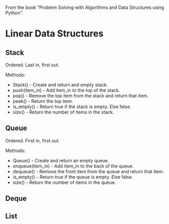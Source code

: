 From the book "Problem Solving with Algorithms and Data Structures using Python". 

# Linear Data Structures

## Stack
Ordered. Last in, first out.

Methods:
- Stack() - Create and return and empty stack.
- push(item_in) - Add item_in to the top of the stack. 
- pop() - Remove the top item from the stack and return that item.
- peek() - Return the top item.
- is_empty() - Return true if the stack is empty. Else false.
- size() - Return the number of items in the stack. 

## Queue
Ordered. First in, first out.

Methods:
- Queue() - Create and return an empty queue.
- enqueue(item_in) - Add item_in to the back of the queue.
- dequeue() - Remove the front item from the queue and return that item.
- is_empty() - Return true if the queue is empty. Else false.
- size() - Return the number of items in the queue.

## Deque

## List